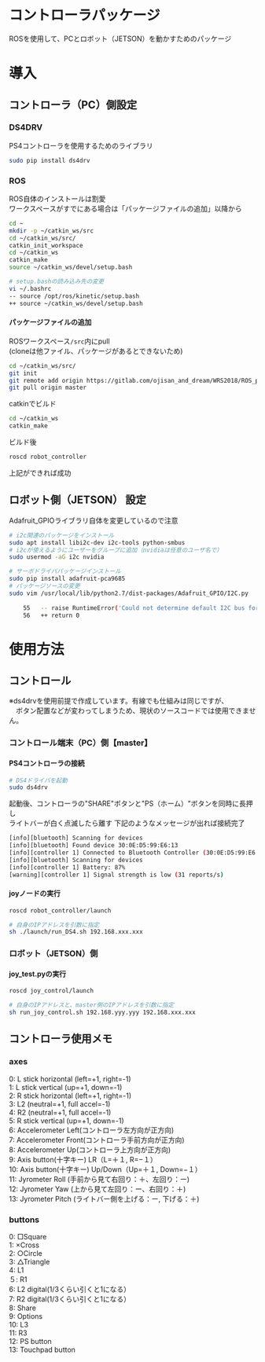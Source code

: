 # コントローラパッケージ
ROSを使用して、PCとロボット（JETSON）を動かすためのパッケージ

# 導入
## コントローラ（PC）側設定
### DS4DRV
PS4コントローラを使用するためのライブラリ
```bash
sudo pip install ds4drv
```
  
  
### ROS
ROS自体のインストールは割愛  
ワークスペースがすでにある場合は「パッケージファイルの追加」以降から
```bash
cd ~
mkdir -p ~/catkin_ws/src
cd ~/catkin_ws/src/
catkin_init_workspace
cd ~/catkin_ws
catkin_make
source ~/catkin_ws/devel/setup.bash

# setup.bashの読み込み先の変更
vi ~/.bashrc
-- source /opt/ros/kinetic/setup.bash
++ source ~/catkin_ws/devel/setup.bash
```

#### パッケージファイルの追加

ROSワークスペース`/src`内にpull  
(cloneは他ファイル、パッケージがあるとできないため)
```bash
cd ~/catkin_ws/src/
git init
git remote add origin https://gitlab.com/ojisan_and_dream/WRS2018/ROS_packages.git
git pull origin master
```

catkinでビルド
```bash
cd ~/catkin_ws
catkin_make
```

ビルド後
```bash
roscd robot_controller
```
上記ができれば成功

## ロボット側（JETSON） 設定  
Adafruit_GPIOライブラリ自体を変更しているので注意  
```bash
# i2c関連のパッケージをインストール
sudo apt install libi2c-dev i2c-tools python-smbus
# i2cが使えるようにユーザーをグループに追加（nvidiaは任意のユーザ名で）
sudo usermod -aG i2c nvidia

# サーボドライバパッケージインストール
sudo pip install adafruit-pca9685
# パッケージソースの変更
sudo vim /usr/local/lib/python2.7/dist-packages/Adafruit_GPIO/I2C.py
                                                                                                                                                                                               
    55   -- raise RuntimeError('Could not determine default I2C bus for platform.')                                                                                                                                
    56   ++ return 0
```

# 使用方法
## コントロール
※ds4drvを使用前提で作成しています。有線でも仕組みは同じですが、  
　ボタン配置などが変わってしまうため、現状のソースコードでは使用できません。
### コントロール端末（PC）側【master】
#### PS4コントローラの接続
```bash
# DS4ドライバを起動
sudo ds4drv
```
起動後、コントローラの"SHARE"ボタンと"PS（ホーム）"ボタンを同時に長押し  
ライトバーが白く点滅したら離す
下記のようなメッセージが出れば接続完了
```bash
[info][bluetooth] Scanning for devices                                    
[info][bluetooth] Found device 30:0E:D5:99:E6:13                          
[info][controller 1] Connected to Bluetooth Controller (30:0E:D5:99:E6:13)
[info][bluetooth] Scanning for devices                                    
[info][controller 1] Battery: 87%                                         
[warning][controller 1] Signal strength is low (31 reports/s)
```
#### joyノードの実行
```bash
roscd robot_controller/launch

# 自身のIPアドレスを引数に指定
sh ./launch/run_DS4.sh 192.168.xxx.xxx
```

### ロボット（JETSON）側
#### joy_test.pyの実行
```bash
roscd joy_control/launch

# 自身のIPアドレスと、master側のIPアドレスを引数に指定
sh run_joy_control.sh 192.168.yyy.yyy 192.168.xxx.xxx
```

## コントローラ使用メモ
### axes
 0: L stick horizontal (left=+1, right=-1)  
 1: L stick vertical (up=+1, down=-1)  
 2: R stick horizontal (left=+1, right=-1)  
 3: L2 (neutral=+1, full accel=-1)  
 4: R2 (neutral=+1, full accel=-1)  
 5: R stick vertical (up=+1, down=-1)  
 6: Accelerometer Left(コントローラ左方向が正方向)  
 7: Accelerometer Front(コントローラ手前方向が正方向)  
 8: Accelerometer Up(コントローラ上方向が正方向)  
 9: Axis button(十字キー) LR（L=＋１, R=−１）  
10: Axis button(十字キー) Up/Down（Up=＋１, Down=−１）  
11: Jyrometer Roll (手前から見て右回り：＋、左回り：ー)  
12: Jyrometer Yaw (上から見て左回り：ー、右回り：＋)  
13: Jyrometer Pitch (ライトバー側を上げる：ー, 下げる：＋)  
### buttons
 0: □Square  
 1: ×Cross  
 2: ○Circle  
 3: △Triangle  
 4: L1  
 ５: R1  
 6: L2 digital(1/3くらい引くと1になる）  
 7: R2 digital(1/3くらい引くと1になる）  
 8: Share  
 9: Options  
10: L3  
11: R3  
12: PS button  
13: Touchpad button  